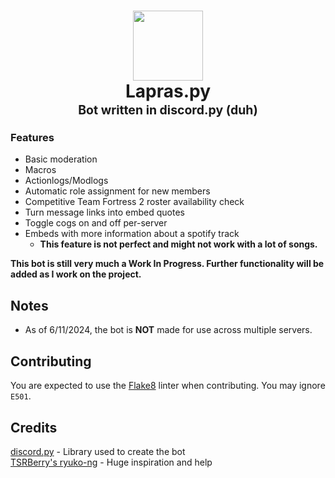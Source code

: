 <h1 align=center>
  <img src="https://github.com/user-attachments/assets/77e636b2-4a3c-4439-8aa3-0c494f0745d4" width=112></a>
  <br>
  <b>Lapras.py</b>
  <br>
  <sup><sub>Bot written in discord.py (duh)</sub></sup>
</h1>

### Features
- Basic moderation
- Macros
- Actionlogs/Modlogs
- Automatic role assignment for new members
- Competitive Team Fortress 2 roster availability check
- Turn message links into embed quotes
- Toggle cogs on and off per-server
- Embeds with more information about a spotify track
  - **This feature is not perfect and might not work with a lot of songs.**

**This bot is still very much a Work In Progress. Further functionality will be added as I work on the project.**

## Notes

- As of 6/11/2024, the bot is **NOT** made for use across multiple servers.

## Contributing

You are expected to use the [Flake8](https://flake8.pycqa.org/en/latest/) linter when contributing. You may ignore ``E501``.

## Credits

[discord.py](https://github.com/Rapptz/discord.py) - Library used to create the bot<br>
[TSRBerry's ryuko-ng](https://github.com/TSRBerry/ryuko-ng) - Huge inspiration and help
